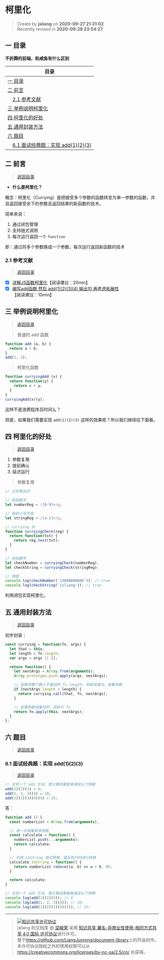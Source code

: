 柯里化
===

> Create by **jsliang** on **2020-09-27 21:31:02**  
> Recently revised in **2020-09-28 23:54:27**

<!-- 目录开始 -->
## <a name="chapter-one" id="chapter-one"></a>一 目录

**不折腾的前端，和咸鱼有什么区别**

| 目录 |
| --- |
| [一 目录](#chapter-one) |
| <a name="catalog-chapter-two" id="catalog-chapter-two"></a>[二 前言](#chapter-two) |
| &emsp;[2.1 参考文献](#chapter-two-one) |
| <a name="catalog-chapter-three" id="catalog-chapter-three"></a>[三 举例说明柯里化](#chapter-three) |
| <a name="catalog-chapter-four" id="catalog-chapter-four"></a>[四 柯里化的好处](#chapter-four) |
| <a name="catalog-chapter-five" id="catalog-chapter-five"></a>[五 通用封装方法](#chapter-five) |
| <a name="catalog-chapter-six" id="catalog-chapter-six"></a>[六 题目](#chapter-six) |
| &emsp;[6.1 面试经典题：实现 add(1)(2)(3)](#chapter-six-one) |
<!-- 目录结束 -->

## <a name="chapter-two" id="chapter-two"></a>二 前言

> [返回目录](#chapter-one)
  
* **什么是柯里化？**

概念：柯里化（Currying）是把接受多个参数的函数转变为单一参数的函数，并且返回接受余下的参数且返回结果的新函数的技术。

简单来说：

1. 通过闭包管理
2. 支持链式调用
3. 每次运行返回一个 `function`

即：通过将多个参数换成一个参数，每次运行返回新函数的技术

### <a name="chapter-two-one" id="chapter-two-one"></a>2.1 参考文献

> [返回目录](#chapter-one)
  
* [x] [详解JS函数柯里化](https://www.jianshu.com/p/2975c25e4d71)【阅读建议：20min】
* [x] [编写add函数 然后 add(1)(2)(3)(4) 输出10 再考虑拓展性](https://beta.segmentfault.com/q/1010000004342477/a-1020000004344356)【阅读建议：10min】

## <a name="chapter-three" id="chapter-three"></a>三 举例说明柯里化

> [返回目录](#chapter-one)
  
> 普通的 add 函数

```js
function add (a, b) {
  return a + b;
}
add(1, 2);
```

> 柯里化函数

```js
function curryingAdd (x) {
  return function(y) {
    return x + y;
  }
}
curryingAdd(x)(y);
```

这样不是浪费程序员时间么？

但是，如果我们需要实现 `add(1)(2)(3)` 这样的效果呢？所以我们继续往下面看。

## <a name="chapter-four" id="chapter-four"></a>四 柯里化的好处

> [返回目录](#chapter-one)
  
1. 参数复用
2. 提前确认
3. 延迟运行

> 参数复用

```js
// 正则表达式

// 校验数字
let numberReg = /[0-9]+/g;

// 校验小写字母
let stringReg = /[a-z]+/g;

// currying 后
function curryingCheck(reg) {
  return function(txt) {
    return reg.test(txt);
  }
}

// 校验数字
let checkNumber = curryingCheck(numberReg);
let checkString = curryingCheck(stringReg);

// 使用
console.log(checkNumber('13888888888')); // true
console.log(checkString('jsliang')); // true
```

利用闭包实现柯里化。

## <a name="chapter-five" id="chapter-five"></a>五 通用封装方法

> [返回目录](#chapter-one)
  
初步封装：

```js
const currying = function(fn, args) {
  let that = this;
  let length = fn.length;
  var args = args || [];

  return function() {
    let nextArgs = Array.from(arguments);
    Array.prototype.push.apply(args, nextArgs);

    // 如果参数个数小于最初的 fn.length，则继续递归，收集参数
    if (nextArgs.length < length) {
      return currying.call(that, fn, nextArgs);
    }

    // 如果参数收集完毕，则执行 fn
    return fn.apply(this, nextArgs);
  }
};
```

## <a name="chapter-six" id="chapter-six"></a>六 题目

> [返回目录](#chapter-one)
  
### <a name="chapter-six-one" id="chapter-six-one"></a>6.1 面试经典题：实现 add(1)(2)(3)

> [返回目录](#chapter-one)
  
```js
// 实现一个 add 方法，使计算结果能够满足以下预期
add(1)(2)(3) = 6;
add(1, 2, 3)(4) = 10;
add(1)(2)(3)(4)(5) = 15;
```

答：

```js
function add () {
  const numberList = Array.from(arguments);

  // 进一步收集剩余参数
  const calculate = function() {
    numberList.push(...arguments);
    return calculate;
  }

  // 利用 toString 隐式转换，最后执行时进行转换
  calculate.toString = function() {
    return numberList.reduce((a, b) => a + b, 0);
  }

  return calculate;
}

// 实现一个 add 方法，使计算结果能够满足以下预期
console.log(add(1)(2)(3)); // 6
console.log(add(1, 2, 3)(4)); // 10;
console.log(add(1)(2)(3)(4)(5)); // 15;
```

---

> <a rel="license" href="http://creativecommons.org/licenses/by-nc-sa/4.0/"><img alt="知识共享许可协议" style="border-width:0" src="https://i.creativecommons.org/l/by-nc-sa/4.0/88x31.png" /></a><br /><span xmlns:dct="http://purl.org/dc/terms/" property="dct:title">jsliang 的文档库</span> 由 <a xmlns:cc="http://creativecommons.org/ns#" href="https://github.com/LiangJunrong/document-library" property="cc:attributionName" rel="cc:attributionURL">梁峻荣</a> 采用 <a rel="license" href="http://creativecommons.org/licenses/by-nc-sa/4.0/">知识共享 署名-非商业性使用-相同方式共享 4.0 国际 许可协议</a>进行许可。<br />基于<a xmlns:dct="http://purl.org/dc/terms/" href="https://github.com/LiangJunrong/document-library" rel="dct:source">https://github.com/LiangJunrong/document-library</a>上的作品创作。<br />本许可协议授权之外的使用权限可以从 <a xmlns:cc="http://creativecommons.org/ns#" href="https://creativecommons.org/licenses/by-nc-sa/2.5/cn/" rel="cc:morePermissions">https://creativecommons.org/licenses/by-nc-sa/2.5/cn/</a> 处获得。
